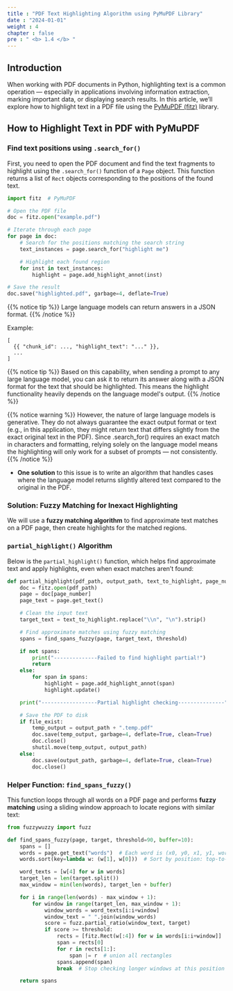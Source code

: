 ```yaml
---
title : "PDF Text Highlighting Algorithm using PyMuPDF Library"
date : "2024-01-01"
weight : 4 
chapter : false
pre : " <b> 1.4 </b> "
---
```


## Introduction

When working with PDF documents in Python, highlighting text is a common operation — especially in applications involving information extraction, marking important data, or displaying search results. In this article, we’ll explore how to highlight text in a PDF file using the [PyMuPDF (fitz)](https://pymupdf.readthedocs.io/) library.

## How to Highlight Text in PDF with PyMuPDF

### Find text positions using `.search_for()`

First, you need to open the PDF document and find the text fragments to highlight using the `.search_for()` function of a `Page` object. This function returns a list of `Rect` objects corresponding to the positions of the found text.

```python
import fitz  # PyMuPDF

# Open the PDF file
doc = fitz.open("example.pdf")

# Iterate through each page
for page in doc:
    # Search for the positions matching the search string
    text_instances = page.search_for("highlight me")

    # Highlight each found region
    for inst in text_instances:
        highlight = page.add_highlight_annot(inst)

# Save the result
doc.save("highlighted.pdf", garbage=4, deflate=True)
```

{{% notice tip %}}
Large language models can return answers in a JSON format.
{{% /notice %}}

Example:
```
[
  {{ "chunk_id": ..., "highlight_text": "..." }},
  ...
]
```

{{% notice tip %}}
Based on this capability, when sending a prompt to any large language model, you can ask it to return its answer along with a JSON format for the text that should be highlighted. This means the highlight functionality heavily depends on the language model's output.
{{% /notice %}}

{{% notice warning %}}
However, the nature of large language models is generative. They do not always guarantee the exact output format or text (e.g., in this application, they might return text that differs slightly from the exact original text in the PDF). Since .search_for() requires an exact match in characters and formatting, relying solely on the language model means the highlighting will only work for a subset of prompts — not consistently.
{{% /notice %}}

+ **One solution** to this issue is to write an algorithm that handles cases where the language model returns slightly altered text compared to the original in the PDF.

### Solution: Fuzzy Matching for Inexact Highlighting

We will use a **fuzzy matching algorithm** to find approximate text matches on a PDF page, then create highlights for the matched regions.

### `partial_highlight()` Algorithm

Below is the `partial_highlight()` function, which helps find approximate text and apply highlights, even when exact matches aren’t found:

```python
def partial_highlight(pdf_path, output_path, text_to_highlight, page_number, file_exist, threshold=90):
    doc = fitz.open(pdf_path)
    page = doc[page_number]
    page_text = page.get_text()

    # Clean the input text
    target_text = text_to_highlight.replace("\\n", "\n").strip()

    # Find approximate matches using fuzzy matching
    spans = find_spans_fuzzy(page, target_text, threshold)

    if not spans:
        print("--------------Failed to find highlight partial!")
        return
    else:
        for span in spans:
            highlight = page.add_highlight_annot(span)
            highlight.update()

    print("------------------Partial highlight checking---------------")

    # Save the PDF to disk
    if file_exist:
        temp_output = output_path + ".temp.pdf"
        doc.save(temp_output, garbage=4, deflate=True, clean=True)
        doc.close()
        shutil.move(temp_output, output_path)
    else:
        doc.save(output_path, garbage=4, deflate=True, clean=True)
        doc.close()
```

### Helper Function: `find_spans_fuzzy()`

This function loops through all words on a PDF page and performs **fuzzy matching** using a sliding window approach to locate regions with similar text:

```python
from fuzzywuzzy import fuzz

def find_spans_fuzzy(page, target, threshold=90, buffer=10):
    spans = []
    words = page.get_text("words")  # Each word is (x0, y0, x1, y1, word, block_no, line_no, word_no)
    words.sort(key=lambda w: (w[1], w[0]))  # Sort by position: top-to-bottom, left-to-right

    word_texts = [w[4] for w in words]
    target_len = len(target.split())
    max_window = min(len(words), target_len + buffer)

    for i in range(len(words) - max_window + 1):
        for window in range(target_len, max_window + 1):
            window_words = word_texts[i:i+window]
            window_text = " ".join(window_words)
            score = fuzz.partial_ratio(window_text, target)
            if score >= threshold:
                rects = [fitz.Rect(w[:4]) for w in words[i:i+window]]
                span = rects[0]
                for r in rects[1:]:
                    span |= r  # union all rectangles
                spans.append(span)
                break  # Stop checking longer windows at this position once a match is found

    return spans
```